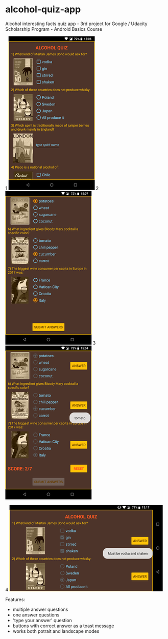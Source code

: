 # alcohol-quiz-app
Alcohol interesting facts quiz app - 3rd project for Google / Udacity Scholarship Program - Android Basics Course

1 ![alcohol_app_screen](https://github.com/elpromyko/img/blob/master/quiz1re.png) 2 ![alcohol_app_screen](https://github.com/elpromyko/img/blob/master/quiz2re.png) 3 ![alcohol_app_screen](https://github.com/elpromyko/img/blob/master/quiz3re.png)

4 ![alcohol_app_screen](https://github.com/elpromyko/img/blob/master/quiz4re.png)


Features:
* multiple answer questions
* one answer questions
* 'type your answer' question
* buttons with correct answer as a toast message
* works both potrait and landscape modes
